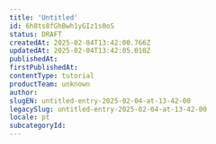 ```yaml
---
title: 'Untitled'
id: 6h8ts8fGhBwh1yGIz1s0oS
status: DRAFT
createdAt: 2025-02-04T13:42:00.766Z
updatedAt: 2025-02-04T13:42:05.010Z
publishedAt: 
firstPublishedAt: 
contentType: tutorial
productTeam: unknown
author: 
slugEN: untitled-entry-2025-02-04-at-13-42-00
legacySlug: untitled-entry-2025-02-04-at-13-42-00
locale: pt
subcategoryId: 
---
```



